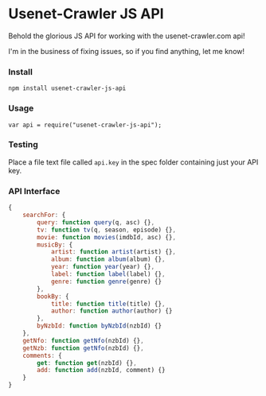 # Usenet-Crawler JS API

Behold the glorious JS API for working with the usenet-crawler.com api!

I'm in the business of fixing issues, so if you find anything, let me know!

### Install
`npm install usenet-crawler-js-api`

### Usage
`var api = require("usenet-crawler-js-api");`

### Testing
Place a file text file called `api.key` in the spec folder containing just your API key.


### API Interface
```javascript
{
    searchFor: {
        query: function query(q, asc) {},
        tv: function tv(q, season, episode) {},
        movie: function movies(imdbId, asc) {},
        musicBy: {
            artist: function artist(artist) {},
            album: function album(album) {},
            year: function year(year) {},
            label: function label(label) {},
            genre: function genre(genre) {}
        },
        bookBy: {
            title: function title(title) {},
            author: function author(author) {}
        },
        byNzbId: function byNzbId(nzbId) {}
    },
    getNfo: function getNfo(nzbId) {},
    getNzb: function getNfo(nzbId) {},
    comments: {
        get: function get(nzbId) {},
        add: function add(nzbId, comment) {}
    }
}
```
